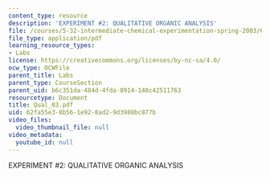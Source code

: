```yaml
---
content_type: resource
description: 'EXPERIMENT #2: QUALITATIVE ORGANIC ANALYSIS'
file: /courses/5-32-intermediate-chemical-experimentation-spring-2003/62fa55e38b561e928ad29d3988bc877b_Qual_03.pdf
file_type: application/pdf
learning_resource_types:
- Labs
license: https://creativecommons.org/licenses/by-nc-sa/4.0/
ocw_type: OCWFile
parent_title: Labs
parent_type: CourseSection
parent_uid: b6c351da-484d-4fda-8914-148c42511763
resourcetype: Document
title: Qual_03.pdf
uid: 62fa55e3-8b56-1e92-8ad2-9d3988bc877b
video_files:
  video_thumbnail_file: null
video_metadata:
  youtube_id: null
---
```

EXPERIMENT #2: QUALITATIVE ORGANIC ANALYSIS